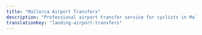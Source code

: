 ```yaml
---
title: "Mallorca Airport Transfers"
description: "Professional airport transfer service for cyclists in Mallorca. Bike-friendly transport to and from Palma Airport."
translationKey: "landing-airport-transfers"
---
```


<!-- Content will be added later -->

